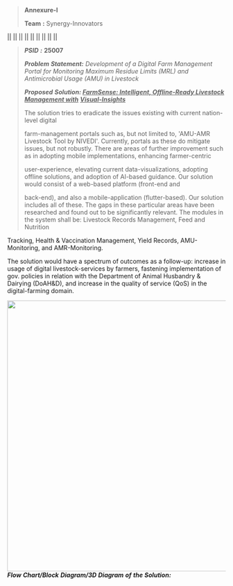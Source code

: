 > **Annexure-I**
>
> **Team** **:** Synergy-Innovators

||
||
||
||
||
||
||
||
||

> ***PSID*** ***:*** **25007**
>
> ***Problem*** ***Statement:*** *Development* *of* *a* *Digital* *Farm*
> *Management* *Portal* *for* *Monitoring* *Maximum* *Residue* *Limits*
> *(MRL)* *and* *Antimicrobial* *Usage* *(AMU)* *in* *Livestock*
>
> ***Proposed*** ***Solution: <u>FarmSense: Intelligent, Offline-Ready
> Livestock Management with</u>*** ***<u>Visual-Insights</u>***
>
> The solution tries to eradicate the issues existing with current
> nation-level digital
>
> farm-management portals such as, but not limited to, 'AMU-AMR
> Livestock Tool by NIVEDI'. Currently, portals as these do mitigate
> issues, but not robustly. There are areas of further improvement such
> as in adopting mobile implementations, enhancing farmer-centric
>
> user-experience, elevating current data-visualizations, adopting
> offline solutions, and adoption of AI-based guidance. Our solution
> would consist of a web-based platform (front-end and
>
> back-end), and also a mobile-application (flutter-based). Our solution
> includes all of these. The gaps in these particular areas have been
> researched and found out to be significantly relevant. The modules in
> the system shall be: Livestock Records Management, Feed and Nutrition

Tracking, Health & Vaccination Management, Yield Records,
AMU-Monitoring, and AMR-Monitoring.

The solution would have a spectrum of outcomes as a follow-up: increase
in usage of digital livestock-services by farmers, fastening
implementation of gov. policies in relation with the Department of
Animal Husbandry & Dairying (DoAH&D), and increase in the quality of
service (QoS) in the digital-farming domain.

<img src="./q1yk1c5t.png" style="width:6.5in;height:6.5in" />***Flow***
***Chart/Block*** ***Diagram/3D*** ***Diagram*** ***of*** ***the***
***Solution:***
